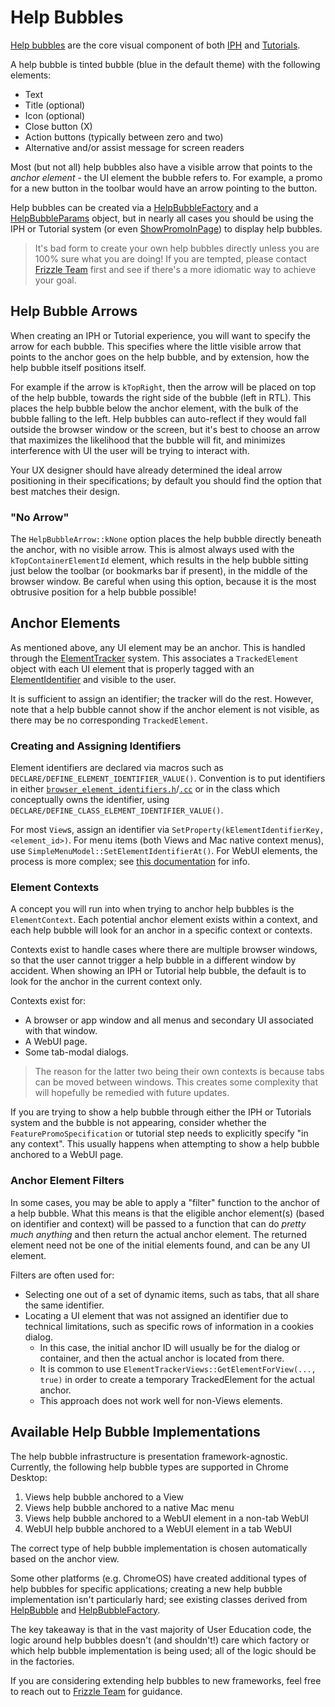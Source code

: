 # Help Bubbles

[Help bubbles](./common/help_bubble/help_bubble.h) are the core visual component of both
[IPH](./feature-promos.md) and [Tutorials](./tutorials.md).

A help bubble is tinted bubble (blue in the default theme) with the following
elements:
 - Text
 - Title (optional)
 - Icon (optional)
 - Close button (X)
 - Action buttons (typically between zero and two)
 - Alternative and/or assist message for screen readers

Most (but not all) help bubbles also have a visible arrow that points to the
_anchor element_ - the UI element the bubble refers to. For example, a promo for
a new button in the toolbar would have an arrow pointing to the button.

Help bubbles can be created via a
[HelpBubbleFactory](./common/help_bubble/help_bubble_factory.h) and a
[HelpBubbleParams](./common/help_bubble/help_bubble_params.h) object, but in nearly all
cases you should be using the IPH or Tutorial system (or even
[ShowPromoInPage](/chrome/browser/ui/user_education/show_promo_in_page.h))
to display help bubbles.

> It's bad form to create your own help bubbles directly unless you are 100%
sure what you are doing! If you are tempted, please contact
[Frizzle Team](mailto:frizzle-team@google.com) first and see if there's a more
idiomatic way to achieve your goal.

## Help Bubble Arrows

When creating an IPH or Tutorial experience, you will want to specify the arrow
for each bubble. This specifies where the little visible arrow that points to
the anchor goes on the help bubble, and by extension, how the help bubble itself
positions itself.

For example if the arrow is `kTopRight`, then the arrow will be placed on top of
the help bubble, towards the right side of the bubble (left in RTL). This places
the help bubble below the anchor element, with the bulk of the bubble falling to
the left. Help bubbles can auto-reflect if they would fall outside the browser
window or the screen, but it's best to choose an arrow that maximizes the
likelihood that the bubble will fit, and minimizes interference with UI the user
will be trying to interact with.

Your UX designer should have already determined the ideal arrow positioning in
their specifications; by default you should find the option that best matches
their design.

### "No Arrow"

The `HelpBubbleArrow::kNone` option places the help bubble directly beneath the
anchor, with no visible arrow. This is almost always used with the
`kTopContainerElementId` element, which results in the help bubble sitting just
below the toolbar (or bookmarks bar if present), in the middle of the browser
window. Be careful when using this option, because it is the most obtrusive
position for a help bubble possible!

## Anchor Elements

As mentioned above, any UI element may be an anchor. This is handled through the
[ElementTracker](/ui/base/interaction/element_tracker.h) system. This associates
a `TrackedElement` object with each UI element that is properly tagged with an
[ElementIdentifier](/ui/base/interaction/element_identifier.h) and visible to
the user.

It is sufficient to assign an identifier; the tracker will do the rest. However,
note that a help bubble cannot show if the anchor element is not visible, as
there may be no corresponding `TrackedElement`.

### Creating and Assigning Identifiers

Element identifiers are declared via macros such as
`DECLARE/DEFINE_ELEMENT_IDENTIFIER_VALUE()`. Convention is to put identifiers in
either
[`browser_element_identifiers.h`](/chrome/browser/ui/browser_element_identifiers.h)/[`.cc`](/chrome/browser/ui/browser_element_identifiers.cc)
or in the class which conceptually owns the identifier, using
`DECLARE/DEFINE_CLASS_ELEMENT_IDENTIFIER_VALUE()`.

For most `View`s, assign an identifier via
`SetProperty(kElementIdentifierKey, <element_id>)`. For menu items (both Views
and Mac native context menus), use `SimpleMenuModel::SetElementIdentifierAt()`.
For WebUI elements, the process is more complex; see
[this documentation](./webui/README.md) for info.

### Element Contexts

A concept you will run into when trying to anchor help bubbles is the
`ElementContext`. Each potential anchor element exists within a context, and
each help bubble will look for an anchor in a specific context or contexts.

Contexts exist to handle cases where there are multiple browser windows, so that
the user cannot trigger a help bubble in a different window by accident. When
showing an IPH or Tutorial help bubble, the default is to look for the anchor in
the current context only.

Contexts exist for:
 - A browser or app window and all menus and secondary UI associated with that
   window.
 - A WebUI page.
 - Some tab-modal dialogs.

> The reason for the latter two being their own contexts is because tabs can be
  moved between windows. This creates some complexity that will hopefully be
  remedied with future updates.

If you are trying to show a help bubble through either the IPH or Tutorials
system and the bubble is not appearing, consider whether the
`FeaturePromoSpecification` or tutorial step needs to explicitly specify "in any
context". This usually happens when attempting to show a help bubble anchored to
a WebUI page.

### Anchor Element Filters

In some cases, you may be able to apply a "filter" function to the anchor of a
help bubble. What this means is that the eligible anchor element(s) (based on
identifier and context) will be passed to a function that can do _pretty much
anything_ and then return the actual anchor element. The returned element need
not be one of the initial elements found, and can be any UI element.

Filters are often used for:
 - Selecting one out of a set of dynamic items, such as tabs, that all share the
   same identifier.
 - Locating a UI element that was not assigned an identifier due to technical
   limitations, such as specific rows of information in a cookies dialog.
    - In this case, the initial anchor ID will usually be for the dialog or
      container, and then the actual anchor is located from there.
    - It is common to use `ElementTrackerViews::GetElementForView(..., true)`
      in order to create a temporary TrackedElement for the actual anchor.
    - This approach does not work well for non-Views elements.

## Available Help Bubble Implementations

The help bubble infrastructure is presentation framework-agnostic. Currently,
the following help bubble types are supported in Chrome Desktop:
1. Views help bubble anchored to a View
2. Views help bubble anchored to a native Mac menu
3. Views help bubble anchored to a WebUI element in a non-tab WebUI
4. WebUI help bubble anchored to a WebUI element in a tab WebUI

The correct type of help bubble implementation is chosen automatically based on
the anchor view.

Some other platforms (e.g. ChromeOS) have created additional types of help
bubbles for specific applications; creating a new help bubble implementation
isn't particularly hard; see existing classes derived from
[HelpBubble](./common/help_bubble/help_bubble.h) and
[HelpBubbleFactory](./common/help_bubble/help_bubble_factory.h).

The key takeaway is that in the vast majority of User Education code, the logic
around help bubbles doesn't (and shouldn't!) care which factory or which help
bubble implementation is being used; all of the logic should be in the
factories.

If you are considering extending help bubbles to new frameworks, feel free to
reach out to [Frizzle Team](mailto:frizzle-team@google.com) for guidance.
